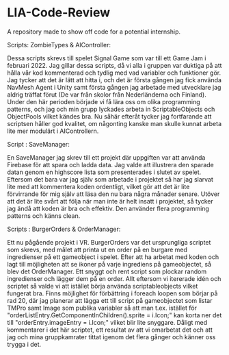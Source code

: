 # LIA-Code-Review
A repository made to show off code for a potential internship.

Scripts: ZombieTypes & AIController:

Dessa scripts skrevs till spelet Signal Game som var till ett Game Jam i februari 2022. Jag gillar dessa scripts, då vi alla i gruppen var duktiga på att hålla vår kod kommenterad och tydlig med vad variabler och funktioner gör. Jag tycker att det är lätt att hitta i, och det är första gången jag fick använda NavMesh Agent i Unity samt första gången jag arbetade med utvecklare jag aldrig träffat förut (De var från skolor från Nederländerna och Finland). Under den här perioden började vi få lära oss om olika programming patterns, och jag och min grupp lyckades arbeta in ScriptableObjects och ObjectPools vilket kändes bra. Nu såhär efteråt tycker jag fortfarande att scriptsen håller god kvalitet, om någonting kanske man skulle kunnat arbeta lite mer modulärt i AIControllern.


Script : SaveManager:

En SaveManager jag skrev till ett projekt där uppgiften var att använda Firebase för att spara och ladda data. Jag valde att illustrera den sparade datan genom en highscore lista som presenterades i slutet av spelet. Eftersom det bara var jag själv som arbetade i projektet så har jag slarvat lite med att kommentera koden ordentligt, vilket gör att det är lite förvirrande för mig själv att läsa den nu bara några månader senare. Utöver att det är lite svårt att följa när man inte är helt insatt i projektet, så tycker jag ändå att koden är bra och effektiv. Den använder flera programming patterns och känns clean.


Scripts : BurgerOrders & OrderManager:

Ett nu pågående projekt i VR. BurgerOrders var det ursprungliga scriptet som skrevs, med målet att printa ut en order på en burgare med ingredienser på ett gameobject i spelet. Efter att ha arbetat med koden och lagt till möjligheten att se ikoner på varje ingrediens på gameobjectet, så blev det OrderManager. Ett snyggt och rent script som plockar random ingredienser och lägger dem på en order. Allt eftersom vi itererade idén och scriptet så valde vi att istället börja använda scriptableobjects vilket fungerat bra. 
Finns möjlighet för förbättring i foreach loopen som börjar på rad 20, där jag planerar att lägga ett till script på gameobjectet som listar TMPro samt Image som publika variabler så att man t.ex. istället för "orderListEntry.GetComponentInChildren<Image>().sprite = i.Icon;" kan korta ner det till "orderEntry.imageEntry = i.Icon;" vilket blir lite snyggare. Dåligt med kommentarer i det här scriptet, ett resultat av att vi omarbetat det och att jag och mina gruppkamrater tittat igenom det flera gånger och känner oss trygga i det.
